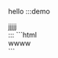 hello
:::demo
<div class="dome-alert demo-block">
    jjjjj
</div>
:::
```html
<div color="success">wwww</div>
```